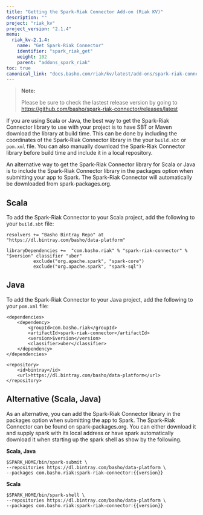 ```yaml
---
title: "Getting the Spark-Riak Connector Add-on (Riak KV)"
description: ""
project: "riak_kv"
project_version: "2.1.4"
menu:
  riak_kv-2.1.4:
    name: "Get Spark-Riak Connector"
    identifier: "spark_riak_get"
    weight: 102
    parent: "addons_spark_riak"
toc: true
canonical_link: "docs.basho.com/riak/kv/latest/add-ons/spark-riak-connector/getting"
---
```


> **Note:**
>
> Please be sure to check the lastest release version by going to https://github.com/basho/spark-riak-connector/releases/latest

If you are using Scala or Java, the best way to get the Spark-Riak Connector library to use with your project is to have SBT or Maven download the library at build time. This can be done by including the coordinates of the Spark-Riak Connector library in the your `build.sbt` or `pom.xml` file. You can also manually download the Spark-Riak Connector library before build time and include it in a local repository.

An alternative way to get the Spark-Riak Connector library for Scala or Java is to include the Spark-Riak Connector library in the packages option when submitting your app to Spark. The Spark-Riak Connector will automatically be downloaded from spark-packages.org.

## Scala

To add the Spark-Riak Connector to your Scala project, add the following to your `build.sbt` file:

```
resolvers += "Basho Bintray Repo" at "https://dl.bintray.com/basho/data-platform"

libraryDependencies +=  "com.basho.riak" % "spark-riak-connector" % "$version" classifier "uber"
          exclude("org.apache.spark", "spark-core")
          exclude("org.apache.spark", "spark-sql")
```

## Java

To add the Spark-Riak Connector to your Java project, add the following to your `pom.xml` file:

```
<dependencies>
    <dependency>
        <groupId>com.basho.riak</groupId>
        <artifactId>spark-riak-connector</artifactId>
        <version>$version</version>
        <classifier>uber</classifier>
    </dependency>
</dependencies>

<repository>
    <id>bintray</id>
    <url>https://dl.bintray.com/basho/data-platform</url>
</repository>
```

## Alternative (Scala, Java)

As an alternative, you can add the Spark-Riak Connector library in the packages option when submitting the app to Spark. The Spark-Riak Connector can be found on spark-packages.org. You can either download it and supply spark with its local address or have spark automatically download it when starting up the spark shell as show by the following.

**Scala, Java**
```
$SPARK_HOME/bin/spark-submit \
--repositories https://dl.bintray.com/basho/data-platform \
--packages com.basho.riak:spark-riak-connector:{{version}}
```

**Scala**
```
$SPARK_HOME/bin/spark-shell \
--repositories https://dl.bintray.com/basho/data-platform \
--packages com.basho.riak:spark-riak-connector:{{version}}
```
